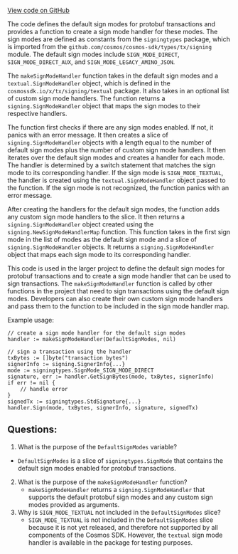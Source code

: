 [View code on GitHub](https://github.com/cosmos/cosmos-sdk/blob/main/x/auth/tx/mode_handler.go)

The code defines the default sign modes for protobuf transactions and provides a function to create a sign mode handler for these modes. The sign modes are defined as constants from the `signingtypes` package, which is imported from the `github.com/cosmos/cosmos-sdk/types/tx/signing` module. The default sign modes include `SIGN_MODE_DIRECT`, `SIGN_MODE_DIRECT_AUX`, and `SIGN_MODE_LEGACY_AMINO_JSON`. 

The `makeSignModeHandler` function takes in the default sign modes and a `textual.SignModeHandler` object, which is defined in the `cosmossdk.io/x/tx/signing/textual` package. It also takes in an optional list of custom sign mode handlers. The function returns a `signing.SignModeHandler` object that maps the sign modes to their respective handlers. 

The function first checks if there are any sign modes enabled. If not, it panics with an error message. It then creates a slice of `signing.SignModeHandler` objects with a length equal to the number of default sign modes plus the number of custom sign mode handlers. It then iterates over the default sign modes and creates a handler for each mode. The handler is determined by a switch statement that matches the sign mode to its corresponding handler. If the sign mode is `SIGN_MODE_TEXTUAL`, the handler is created using the `textual.SignModeHandler` object passed to the function. If the sign mode is not recognized, the function panics with an error message. 

After creating the handlers for the default sign modes, the function adds any custom sign mode handlers to the slice. It then returns a `signing.SignModeHandler` object created using the `signing.NewSignModeHandlerMap` function. This function takes in the first sign mode in the list of modes as the default sign mode and a slice of `signing.SignModeHandler` objects. It returns a `signing.SignModeHandler` object that maps each sign mode to its corresponding handler. 

This code is used in the larger project to define the default sign modes for protobuf transactions and to create a sign mode handler that can be used to sign transactions. The `makeSignModeHandler` function is called by other functions in the project that need to sign transactions using the default sign modes. Developers can also create their own custom sign mode handlers and pass them to the function to be included in the sign mode handler map. 

Example usage:

```
// create a sign mode handler for the default sign modes
handler := makeSignModeHandler(DefaultSignModes, nil)

// sign a transaction using the handler
txBytes := []byte("transaction bytes")
signerInfo := signing.SignerInfo{...}
mode := signingtypes.SignMode_SIGN_MODE_DIRECT
signature, err := handler.GetSignBytes(mode, txBytes, signerInfo)
if err != nil {
    // handle error
}
signedTx := signingtypes.StdSignature{...}
handler.Sign(mode, txBytes, signerInfo, signature, signedTx)
```
## Questions: 
 1. What is the purpose of the `DefaultSignModes` variable?
   - `DefaultSignModes` is a slice of `signingtypes.SignMode` that contains the default sign modes enabled for protobuf transactions.
2. What is the purpose of the `makeSignModeHandler` function?
   - `makeSignModeHandler` returns a `signing.SignModeHandler` that supports the default protobuf sign modes and any custom sign modes provided as arguments.
3. Why is `SIGN_MODE_TEXTUAL` not included in the `DefaultSignModes` slice?
   - `SIGN_MODE_TEXTUAL` is not included in the `DefaultSignModes` slice because it is not yet released, and therefore not supported by all components of the Cosmos SDK. However, the `textual` sign mode handler is available in the package for testing purposes.